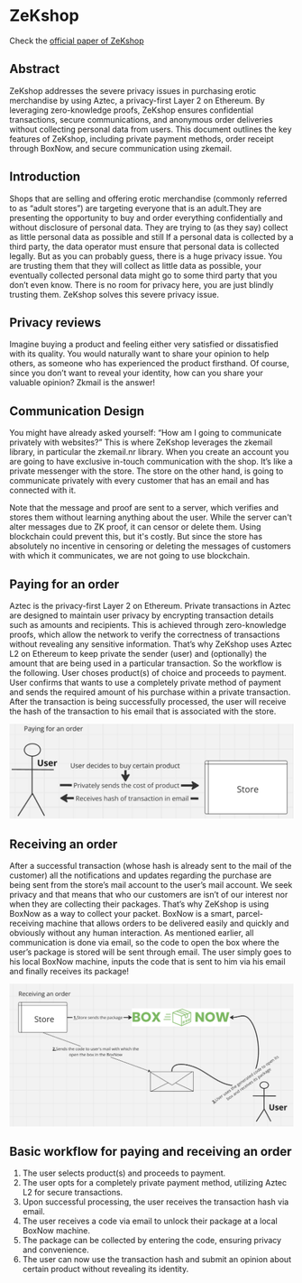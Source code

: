 # ZeKshop

Check the [official paper of ZeKshop](./ZeKshop-whitepaper.pdf)

## Abstract

ZeKshop addresses the severe privacy issues in purchasing erotic merchandise by using Aztec, a privacy-first Layer 2 on Ethereum. By leveraging zero-knowledge proofs, ZeKshop ensures confidential transactions, secure communications, and anonymous order deliveries without collecting personal data from users. This document outlines the key features of ZeKshop, including private payment methods, order receipt through BoxNow, and secure communication using zkemail.

## Introduction

Shops that are selling and offering erotic merchandise (commonly referred to as “adult stores”) are targeting everyone that is an adult.They are presenting the opportunity to buy and order everything confidentially and without disclosure of personal data. They are trying to (as they say) collect as little personal data as possible and still If a personal data is collected by a third party, the data operator must ensure that personal data is collected legally. But as you can probably guess, there is a huge privacy issue. You are trusting them that they will collect as little data as possible, your eventually collected personal data might go to some third party that you don’t even know. There is no room for privacy here, you are just blindly trusting them. ZeKshop solves this severe privacy issue.

## Privacy reviews

Imagine buying a product and feeling either very satisfied or dissatisfied with its quality. You would naturally want to share your opinion to help others, as someone who has experienced the product firsthand. Of course, since you don’t want to reveal your identity, how can you share your valuable opinion? Zkmail is the answer!

## Communication Design

You might have already asked yourself: “How am I going to communicate privately with websites?” This is where ZeKshop leverages the zkemail library, in particular the zkemail.nr library. When you create an account you are going to have exclusive in-touch communication with the shop. It’s like a private messenger with the store. The store on the other hand, is going to communicate privately with every customer that has an email and has connected with it.

Note that the message and proof are sent to a server, which verifies and stores them without learning anything about the user. While the server can't alter messages due to ZK proof, it can censor or delete them. Using blockchain could prevent this, but it's costly. But since the store has absolutely no incentive in censoring or deleting the messages of customers with which it communicates, we are not going to use blockchain.

## Paying for an order

Aztec is the privacy-first Layer 2 on Ethereum. Private transactions in Aztec are designed to maintain user privacy by encrypting transaction details such as amounts and recipients. This is achieved through zero-knowledge proofs, which allow the network to verify the correctness of transactions without revealing any sensitive information. That’s why ZeKshop uses Aztec L2 on Ethereum to keep private the sender (user) and (optionally) the amount that are being used in a particular transaction. So the workflow is the following. User choses product(s) of choice and proceeds to payment. User confirms that wants to use a completely private method of payment and sends the required amount of his purchase within a private transaction. After the transaction is being successfully processed, the user will receive the hash of the transaction to his email that is associated with the store.

![Paying for an order](docs_imgs/paying_for_an_order.png)

## Receiving an order

After a successful transaction (whose hash is already sent to the mail of the customer) all the notifications and updates regarding the purchase are being sent from the store’s mail account to the user’s mail account. We seek privacy and that means that who our customers are isn’t of our interest nor when they are collecting their packages. That’s why ZeKshop is using BoxNow as a way to collect your packet. BoxNow is a smart, parcel-receiving machine that allows orders to be delivered easily and quickly and obviously without any human interaction. As mentioned earlier, all communication is done via email, so the code to open the box where the user’s package is stored will be sent through email. The user simply goes to his local BoxNow machine, inputs the code that is sent to him via his email and finally receives its package!

![Receiving an order](docs_imgs/receiving_an_order.png)

## Basic workflow for paying and receiving an order

1. The user selects product(s) and proceeds to payment.
2. The user opts for a completely private payment method, utilizing Aztec L2 for secure transactions.
3. Upon successful processing, the user receives the transaction hash via email.
4. The user receives a code via email to unlock their package at a local BoxNow machine.
5. The package can be collected by entering the code, ensuring privacy and convenience.
6. The user can now use the transaction hash and submit an opinion about certain product without revealing its identity.
